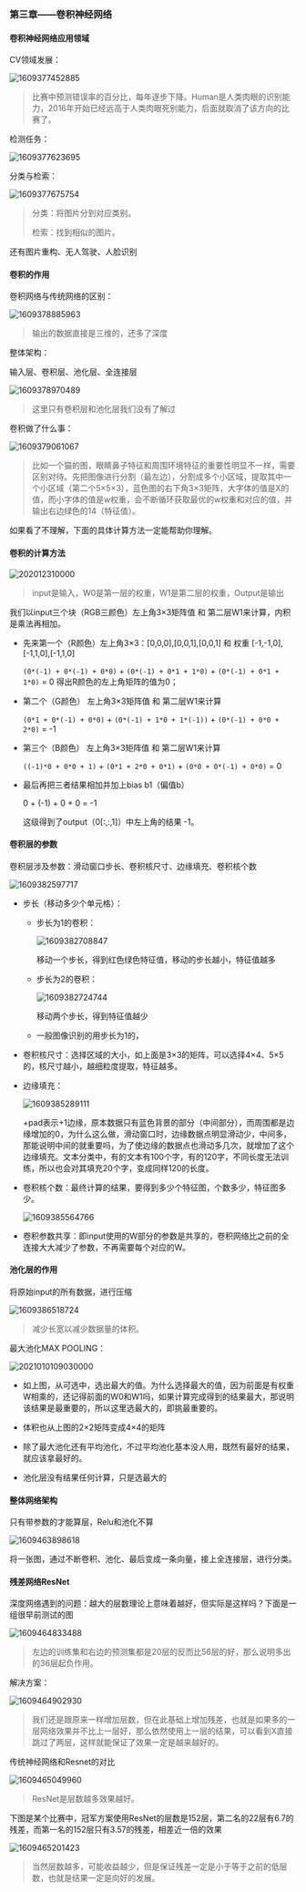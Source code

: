 ### 第三章——卷积神经网络

#### 卷积神经网络应用领域

CV领域发展：

![1609377452885](assets/1609377452885.png)

> 比赛中预测错误率的百分比，每年逐步下降。Human是人类肉眼的识别能力，2016年开始已经远高于人类肉眼死别能力，后面就取消了该方向的比赛了。

检测任务：

![1609377623695](assets/1609377623695.png)

分类与检索：

![1609377675754](assets/1609377675754.png)

> 分类：将图片分到对应类别。
>
> 检索：找到相似的图片。

还有图片重构、无人驾驶、人脸识别



#### 卷积的作用

卷积网络与传统网络的区别：

![1609378885963](assets/1609378885963.png)

> 输出的数据直接是三维的，还多了深度

整体架构：

输入层、卷积层、池化层、全连接层

![1609378970489](assets/1609378970489.png)

> 这里只有卷积层和池化层我们没有了解过

卷积做了什么事：

![1609379061067](assets/1609379061067.png)

> 比如一个猫的图，眼睛鼻子特征和周围环境特征的重要性明显不一样，需要区别对待。先把图像进行分割（最左边），分割成多个小区域，提取其中一个小区域（第二个5×5×3），蓝色图的右下角3×3矩阵，大字体的值是X的值，而小字体的值是w权重，会不断循环获取最优的w权重和对应的值，并输出右边绿色的14（特征值）。

如果看了不理解，下面的具体计算方法一定能帮助你理解。



#### 卷积的计算方法

![202012310000](assets/202012310000.gif)

> input是输入，W0是第一层的权重，W1是第二层的权重，Output是输出

我们以input三个块（RGB三颜色）左上角3×3矩阵值 和 第二层W1来计算，内积是乘法再相加。

- 先来第一个（R颜色）左上角3×3：[0,0,0],[0,0,1],[0,0,1] 和 权重 [-1,-1,0],[-1,1,0],[-1,1,0]

  `(0*(-1) + 0*(-1) + 0*0)` + `(0*(-1) + 0*1 + 1*0)` + `(0*(-1) + 0*1 + 1*0)` = 0 得出R颜色的左上角矩阵的值为0；

- 第二个（G颜色） 左上角3×3矩阵值 和 第二层W1来计算

  `(0*1 + 0*(-1) + 0*0)` + `(0*(-1) + 1*0 + 1*(-1))` + `(0*(-1) + 0*0 + 2*0)` = -1

- 第三个（B颜色） 左上角3×3矩阵值 和 第二层W1来计算

  `((-1)*0 + 0*0 + 1)` + `(0*1 + 2*0 + 0*1)` + `(0*0 + 0*(-1) + 0*0)` = 0

- 最后再把三者结果相加并加上bias b1（偏值b）

  0 + (-1) + 0 + 0 = -1

  这级得到了output（0[:,:,1]）中左上角的结果 -1。



#### 卷积层的参数

卷积层涉及参数：滑动窗口步长、卷积核尺寸、边缘填充、卷积核个数

![1609382597717](assets/1609382597717.png)

- 步长（移动多少个单元格）：

  - 步长为1的卷积：

    ![1609382708847](assets/1609382708847.png)

    移动一个步长，得到红色绿色特征值，移动的步长越小，特征值越多

  - 步长为2的卷积：

    ![1609382724744](assets/1609382724744.png)

    移动两个步长，得到特征值越少

  - 一般图像识别的用步长为1的，

- 卷积核尺寸：选择区域的大小，如上面是3×3的矩阵，可以选择4×4、5×5的，核尺寸越小，越细粒度提取，特征越多。

- 边缘填充：

  ![1609385289111](assets/1609385289111.png)

  +pad表示+1边缘，原本数据只有蓝色背景的部分（中间部分），而周围都是边缘增加的0，为什么这么做，滑动窗口时，边缘数据点明显滑动少，中间多，那能说明中间的就重要吗，为了使边缘的数据点也滑动多几次，就增加了这个边缘填充。文本分类中，有的文本有100个字，有的120字，不同长度无法训练，所以也会对其填充20个字，变成同样120的长度。

- 卷积核个数：最终计算的结果，要得到多少个特征图，个数多少，特征图多少。

  ![1609385564766](assets/1609385564766.png)

- 卷积参数共享：即input使用的W部分的参数是共享的，卷积网络比之前的全连接大大减少了参数，不再需要每个对应的W。



#### 池化层的作用

将原始input的所有数据，进行压缩

![1609386518724](assets/1609386518724.png)

> 减少长宽以减少数据量的体积。

最大池化MAX POOLING：

![2021010109030000](assets/2021010109030000.gif)

- 如上图，从可选中，选出最大的值。为什么选择最大的值，因为前面是有权重W相乘的，还记得前面的W0和W1吗，如果计算完成得到的结果最大，那说明该结果是最重要的，所以这里选最大的，即挑最重要的。

- 体积也从上图的2×2矩阵变成4×4的矩阵

- 除了最大池化还有平均池化，不过平均池化基本没人用，既然有最好的结果，就应该拿最好的。

- 池化层没有结果任何计算，只是选最大的



#### 整体网络架构

只有带参数的才能算层，Relu和池化不算

![1609463898618](assets/1609463898618.png)

将一张图，通过不断卷积、池化、最后变成一条向量，接上全连接层，进行分类。



#### 残差网络ResNet

深度网络遇到的问题：越大的层数理论上意味着越好，但实际是这样吗？下面是一组很早前测试的图

![1609464833488](assets/1609464833488.png)

> 左边的训练集和右边的预测集都是20层的反而比56层的好，那么说明多出的36层起负作用。

解决方案：

![1609464902930](assets/1609464902930.png)

> 我们还是跟原来一样增加层数，但在此基础上增加残差，也就是如果多的一层网络效果并不比上一层好，那么依然使用上一层的结果，可以看到X直接跳过了两层，这样就能保证了效果一定是越来越好的。

传统神经网络和Resnet的对比

![1609465049960](assets/1609465049960.png)

> ResNet是层数越多效果越好。

下图是某个比赛中，冠军方案使用ResNet的层数是152层，第二名的22层有6.7的残差，而第一名的152层只有3.57的残差，相差近一倍的效果

![1609465201423](assets/1609465201423.png)

> 当然层数越多，可能收益越少，但是保证残差一定是小于等于之前的低层数，也就是结果一定是向好的发展。